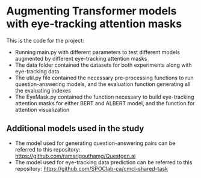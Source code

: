 # Augmenting Transformer models with eye-tracking attention masks

This is the code for the project:

- Running main.py with different parameters to test different models augmented by different eye-tracking attention masks
- The data folder contained the datasets for both experiments along with eye-tracking data
- The util.py file contained the necessary pre-processing functions to run question-answering models, and the evaluation function generating all the evaluating indexes
- The EyeMask.py contained the function necessary to build eye-tracking attention masks for either BERT and ALBERT model, and the function for attention visualization

## Additional models used in the study
* The model used for generating question-answering pairs can be referred to this repository: https://github.com/ramsrigouthamg/Questgen.ai
* The model used for eye-tracking data prediction can be referred to this repository: https://github.com/SPOClab-ca/cmcl-shared-task
